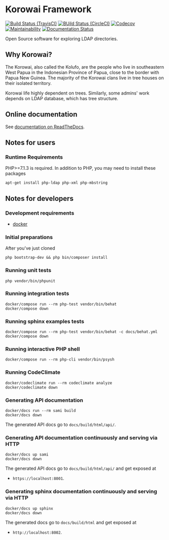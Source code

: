 # Korowai Framework

[![Build Status (TravisCI)](https://travis-ci.org/korowai/framework.svg?branch=master)](https://travis-ci.org/korowai/framework)
[![BUild Status (CircleCI)](https://circleci.com/gh/korowai/framework.svg?style=svg)](https://circleci.com/gh/korowai/framework)
[![Codecov](https://codecov.io/gh/korowai/framework/branch/master/graph/badge.svg)](https://codecov.io/gh/korowai/framework)
[![Maintainability](https://api.codeclimate.com/v1/badges/e022fc1ea75dbbe42966/maintainability)](https://codeclimate.com/github/korowai/framework/maintainability)
[![Documentation Status](https://readthedocs.org/projects/korowai-framework/badge/?version=latest)](https://korowai-framework.readthedocs.io/en/latest/?badge=latest)

Open Source software for exploring LDAP directories.

## Why Korowai?

The Korowai, also called the Kolufo, are the people who live in southeastern
West Papua in the Indonesian Province of Papua, close to the border with Papua
New Guinea. The majority of the Korowai clans live in tree houses on their
isolated territory.

Korowai life highly dependent on trees. Similarly, some admins' work depends on
LDAP database, which has tree structure.

## Online documentation

See [documentation on ReadTheDocs](https://korowai-framework.readthedocs.io/).

## Notes for users

### Runtime Requirements

PHP>=7.1.3 is required. In addition to PHP, you may need to install these
packages

```shell
apt-get install php-ldap php-xml php-mbstring
```

## Notes for developers

### Development requirements

- [docker](https://docker.com)

### Initial preparations

After you've just cloned

```shell
php bootstrap-dev && php bin/composer install
```

### Running unit tests

```shell
php vendor/bin/phpunit
```

### Running integration tests

```shell
docker/compose run --rm php-test vendor/bin/behat
docker/compose down
```

### Running sphinx examples tests

```shell
docker/compose run --rm php-test vendor/bin/behat -c docs/behat.yml
docker/compose down
```

### Running interactive PHP shell

```shell
docker/compose run --rm php-cli vendor/bin/psysh
```

### Running CodeClimate

```shell
docker/codeclimate run --rm codeclimate analyze
docker/codeclimate down
```

### Generating API documentation

```shell
docker/docs run --rm sami build
docker/docs down
```

The generated API docs go to ``docs/build/html/api/``.

### Generating API documentation continuously and serving via HTTP

```shell
docker/docs up sami
docker/docs down
```

The generated API docs go to ``docs/build/html/api/`` and get exposed at

  - ``https://localhost:8001``.

### Generating sphinx documentation continuously and serving via HTTP

```shell
docker/docs up sphinx
docker/docs down
```

The generated docs go to ``docs/build/html`` and get exposed at

  - ``http://localhost:8002``.
